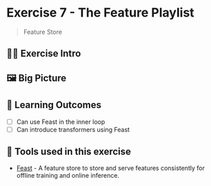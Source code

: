 # Exercise 7 - The Feature Playlist
>  Feature Store

## 👨‍🍳 Exercise Intro


## 🖼️ Big Picture


## 🔮 Learning Outcomes
- [ ] Can use Feast in the inner loop
- [ ] Can introduce transformers using Feast

## 🔨 Tools used in this exercise
* <span style="color:blue;">[Feast](https://feast.dev/)</span> - A feature store to store and serve features consistently for offline training and online inference.